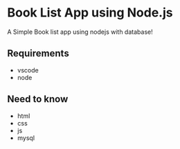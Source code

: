 # Book List App using Node.js
A Simple Book list app using nodejs with database!

## Requirements
* vscode
* node

## Need to know
* html
* css
* js
* mysql

